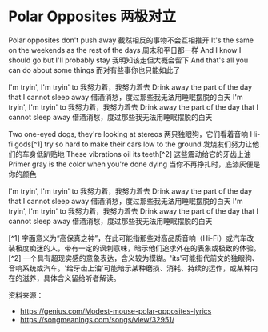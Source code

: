 # Polar Opposites 两极对立

Polar opposites don't push away
截然相反的事物不会互相推开
It's the same on the weekends as the rest of the days
周末和平日都一样
And I know I should go but I'll probably stay
我明知该走但大概会留下
And that's all you can do about some things
而对有些事你也只能如此了

I'm tryin', I'm tryin' to
我努力着，我努力着去
Drink away the part of the day that I cannot sleep away
借酒消愁，度过那些我无法用睡眠摆脱的白天
I'm tryin', I'm tryin' to
我努力着，我努力着去
Drink away the part of the day that I cannot sleep away
借酒消愁，度过那些我无法用睡眠摆脱的白天

Two one-eyed dogs, they're looking at stereos
两只独眼狗，它们看着音响
Hi-fi gods[^1] try so hard to make their cars low to the ground
发烧友们努力让他们的车身低趴贴地
These vibrations oil its teeth[^2]
这些震动给它的牙齿上油
Primer gray is the color when you're done dying
当你不再挣扎时，底漆灰便是你的颜色

I'm tryin', I'm tryin' to
我努力着，我努力着去
Drink away the part of the day that I cannot sleep away
借酒消愁，度过那些我无法用睡眠摆脱的白天
I'm tryin', I'm tryin' to
我努力着，我努力着去
Drink away the part of the day that I cannot sleep away
借酒消愁，度过那些我无法用睡眠摆脱的白天

[^1] 字面意义为“高保真之神”，在此可能指那些对高品质音响（Hi-Fi）或汽车改装极度痴迷的人，带有一定的讽刺意味，暗示他们追求外在的表象或极致的体验。
[^2] 一个具有超现实感的意象表达，含义较为模糊。'its'可能指代前文的独眼狗、音响系统或汽车。'给牙齿上油'可能暗示某种磨损、消耗、持续的运作，或某种内在的滋养，具体含义留给听者解读。


资料来源：
- https://genius.com/Modest-mouse-polar-opposites-lyrics
- https://songmeanings.com/songs/view/32951/

